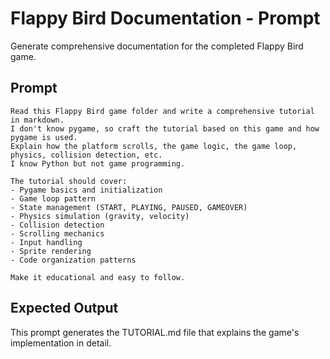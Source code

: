 # Flappy Bird Documentation - Prompt

Generate comprehensive documentation for the completed Flappy Bird game.

## Prompt

```
Read this Flappy Bird game folder and write a comprehensive tutorial in markdown. 
I don't know pygame, so craft the tutorial based on this game and how pygame is used. 
Explain how the platform scrolls, the game logic, the game loop, physics, collision detection, etc. 
I know Python but not game programming. 

The tutorial should cover:
- Pygame basics and initialization
- Game loop pattern
- State management (START, PLAYING, PAUSED, GAMEOVER)
- Physics simulation (gravity, velocity)
- Collision detection
- Scrolling mechanics
- Input handling
- Sprite rendering
- Code organization patterns

Make it educational and easy to follow.
```

## Expected Output

This prompt generates the TUTORIAL.md file that explains the game's implementation in detail.